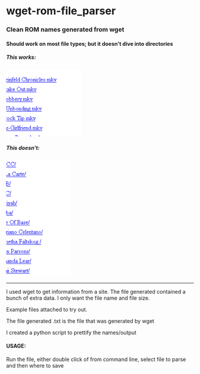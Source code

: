 # wget-rom-file_parser
### Clean ROM names generated from wget

#### Should work on most file types; but it doesn't dive into directories

##### This works:
![Correct:](/images/Sample_Type.PNG)

##### This doesn't:
![Incorrect:](/images/Incorrect_Format.PNG)

-----------------------

I used wget to get information from a site.
The file generated contained a bunch of extra data.  I only want the file name and file size.

Example files attached to try out.

The file generated .txt is the file that was generated by wget

I created a python script to prettify the names/output

#### USAGE:
Run the file, either double click of from command line, select file to parse and then where to save
